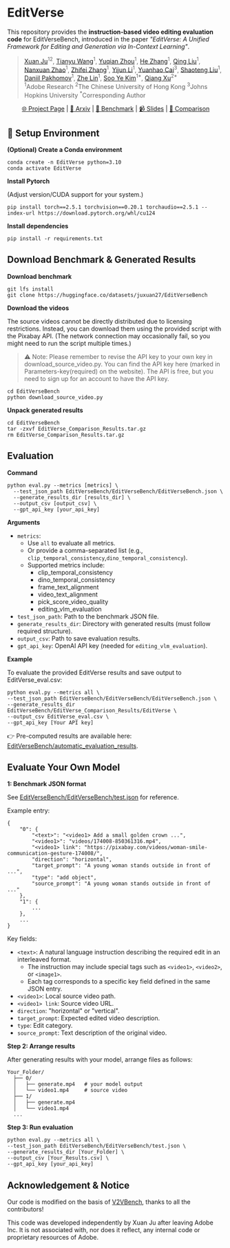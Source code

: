 # EditVerse


This repository provides the **instruction-based video editing evaluation code** for EditVerseBench, introduced in the paper *"EditVerse: A Unified Framework for Editing and Generation via In-Context Learning"*.


> [Xuan Ju](https://juxuan27.github.io/)<sup>12</sup>, [Tianyu Wang](https://scholar.google.com/citations?user=yRwZIN8AAAAJ&hl=zh-CN)<sup>1</sup>, [Yuqian Zhou](https://yzhouas.github.io/)<sup>1</sup>, [He Zhang](https://sites.google.com/site/hezhangsprinter)<sup>1</sup>, [Qing Liu](https://qliu24.github.io/)<sup>1</sup>, [Nanxuan Zhao](https://www.nxzhao.com/)<sup>1</sup>, [Zhifei Zhang](https://zzutk.github.io/)<sup>1</sup>, [Yijun Li](https://yijunmaverick.github.io/)<sup>1</sup>, [Yuanhao Cai](https://caiyuanhao1998.github.io/)<sup>3</sup>, [Shaoteng Liu](https://www.shaotengliu.com/)<sup>1</sup>, [Daniil Pakhomov](https://scholar.google.com/citations?user=UI10l34AAAAJ&hl=en)<sup>1</sup>, [Zhe Lin](https://sites.google.com/site/zhelin625/)<sup>1</sup>, [Soo Ye Kim](https://sites.google.com/view/sooyekim)<sup>1*</sup>, [Qiang Xu](https://cure-lab.github.io/)<sup>2*</sup><br>
> <sup>1</sup>Adobe Research <sup>2</sup>The Chinese University of Hong Kong <sup>3</sup>Johns Hopkins University <sup>*</sup>Corresponding Author


<p align="center">
  <a href="http://editverse.s3-website-us-east-1.amazonaws.com/">🌐 Project Page</a> |
  <a href="https://arxiv.org/abs/2509.20360">📜 Arxiv</a> |
  <a href="https://huggingface.co/datasets/sooyek/EditVerseBench">🤗 Benchmark</a> |
  <a href="https://docs.google.com/presentation/d/1dBg3lZDFa8mRRIrOVEU_xDgzedufbwzr/edit?usp=sharing&ouid=100286465794673637256&rtpof=true&sd=true">📹 Slides</a> |
  <a href="http://editverse.s3-website-us-east-1.amazonaws.com/comparison.html">👀 Comparison</a>
</p>



## 🚀 Setup Environment

**(Optional) Create a Conda environment**

```
conda create -n EditVerse python=3.10
conda activate EditVerse
```

**Install Pytorch** 

(Adjust version/CUDA support for your system.)

```
pip install torch==2.5.1 torchvision==0.20.1 torchaudio==2.5.1 --index-url https://download.pytorch.org/whl/cu124
```

**Install dependencies**

```
pip install -r requirements.txt
```


## Download Benchmark & Generated Results

**Download benchmark**

```
git lfs install
git clone https://huggingface.co/datasets/juxuan27/EditVerseBench
```

**Download the videos**

The source videos cannot be directly distributed due to licensing restrictions. Instead, you can download them using the provided script with the Pixabay API. (The network connection may occasionally fail, so you might need to run the script multiple times.)

> ⚠️ Note: Please remember to revise the API key to your own key in download_source_video.py. You can find the API key here (marked in Parameters-key(required) on the website). The API is free, but you need to sign up for an account to have the API key. 

```
cd EditVerseBench
python download_source_video.py
```

**Unpack generated results**

```
cd EditVerseBench
tar -zxvf EditVerse_Comparison_Results.tar.gz
rm EditVerse_Comparison_Results.tar.gz
```


## Evaluation

**Command**

```
python eval.py --metrics [metrics] \
  --test_json_path EditVerseBench/EditVerseBench/EditVerseBench.json \
  --generate_results_dir [results_dir] \
  --output_csv [output_csv] \
  --gpt_api_key [your_api_key]
```

**Arguments**

- `metrics`: 
    - Use `all` to evaluate all metrics.
    - Or provide a comma-separated list (e.g., `clip_temporal_consistency`,`dino_temporal_consistency`).
    - Supported metrics include:
        - clip_temporal_consistency
        - dino_temporal_consistency
        - frame_text_alignment
        - video_text_alignment
        - pick_score_video_quality
        - editing_vlm_evaluation
- `test_json_path`: Path to the benchmark JSON file.
- `generate_results_dir`: Directory with generated results (must follow required structure).
- `output_csv`: Path to save evaluation results.
- `gpt_api_key`: OpenAI API key (needed for `editing_vlm_evaluation`).


**Example**

To evaluate the provided EditVerse results and save output to EditVerse_eval.csv:

```
python eval.py --metrics all \
--test_json_path EditVerseBench/EditVerseBench/EditVerseBench.json \
--generate_results_dir EditVerseBench/EditVerse_Comparison_Results/EditVerse \
--output_csv EditVerse_eval.csv \
--gpt_api_key [Your API key]
```

👉 Pre-computed results are available here: [EditVerseBench/automatic_evaluation_results](https://huggingface.co/datasets/juxuan27/EditVerseBench/tree/main/automatic_evaluation_results).



## Evaluate Your Own Model

**1: Benchmark JSON format**

See [EditVerseBench/EditVerseBench/test.json](https://huggingface.co/datasets/sooyek/EditVerseBench/blob/main/EditVerseBench/EditVerseBench.json) for reference.

Example entry:

```
{
    "0": {
        "<text>": "<video1> Add a small golden crown ...",
        "<video1>": "videos/174008-850361316.mp4",
        "<video1> link": "https://pixabay.com/videos/woman-smile-communication-gesture-174008/",
        "direction": "horizontal",
        "target_prompt": "A young woman stands outside in front of ...",
        "type": "add object",
        "source_prompt": "A young woman stands outside in front of ..."
    },
    "1": {
        ...
    },
    ...
}
```
Key fields:
- `<text>`: A natural language instruction describing the required edit in an interleaved format.
  - The instruction may include special tags such as `<video1>`, `<video2>`, or `<image1>`.
  - Each tag corresponds to a specific key field defined in the same JSON entry.
- `<video1>`: Local source video path.
- `<video1> link`: Source video URL.
- `direction`: "horizontal" or "vertical".
- `target_prompt`: Expected edited video description.
- `type`: Edit category.
- `source_prompt`: Text description of the original video.

**Step 2: Arrange results**

After generating results with your model, arrange files as follows:

```
Your_Folder/
  ├── 0/
  │   ├── generate.mp4   # your model output
  │   └── video1.mp4     # source video
  ├── 1/
  │   ├── generate.mp4
  │   └── video1.mp4
  ...
```

**Step 3: Run evaluation**

```
python eval.py --metrics all \
--test_json_path EditVerseBench/EditVerseBench/test.json \
--generate_results_dir [Your_Folder] \
--output_csv [Your_Results.csv] \
--gpt_api_key [your_api_key]

```

## Acknowledgement & Notice

Our code is modified on the basis of [V2VBench](https://github.com/wenhao728/awesome-diffusion-v2v), thanks to all the contributors!

This code was developed independently by Xuan Ju after leaving Adobe Inc. It is not associated with, nor does it reflect, any internal code or proprietary resources of Adobe.
